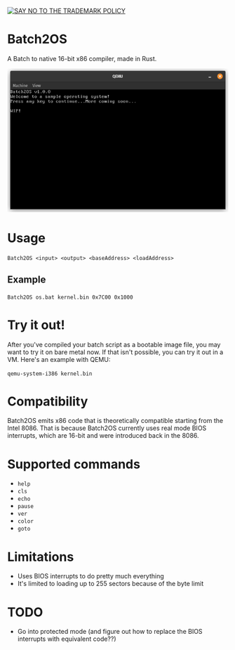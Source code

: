 [![SAY NO TO THE TRADEMARK POLICY ](https://gist.githubusercontent.com/blyxyas/8f17fbe1cafdeff65bbe6b332d4f4723/raw/715a24df3ad74b838c6b0ff8079d3f7f9172b0db/banner.svg)](https://github.com/blyxyas/no-rust-policy-change)

# Batch2OS
A Batch to native 16-bit x86 compiler, made in Rust.

![img.png](img.png)

# Usage
``Batch2OS <input> <output> <baseAddress> <loadAddress>``

## Example
``Batch2OS os.bat kernel.bin 0x7C00 0x1000``

# Try it out!
After you've compiled your batch script as a bootable image file, you may want to try it on bare metal now. If that isn't possible, you can try it out in a VM. Here's an example with QEMU:

``qemu-system-i386 kernel.bin``

# Compatibility
Batch2OS emits x86 code that is theoretically compatible starting from the Intel 8086. That is because Batch2OS currently uses real mode BIOS interrupts, which are 16-bit and were introduced back in the 8086.</br>

# Supported commands
- ``help``
- ``cls``
- ``echo``
- ``pause``
- ``ver``
- ``color``
- ``goto``

# Limitations
- Uses BIOS interrupts to do pretty much everything
- It's limited to loading up to 255 sectors because of the byte limit

# TODO
- Go into protected mode (and figure out how to replace the BIOS interrupts with equivalent code??)
